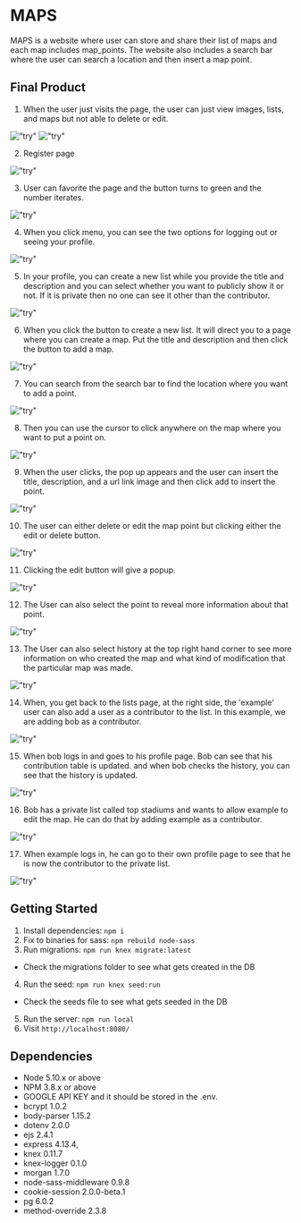 # MAPS

MAPS is a website where user can store and share their list of maps and each map includes map_points. The website also includes a search bar where the user can search  a location and then insert a map point.

## Final Product

1. When the user just visits the page, the user can just view images, lists, and maps but not able to delete or edit.

  !["try"](https://github.com/vivienfan/Miterm_Map/blob/master/docs/main%20page.png)
  !["try"](https://github.com/vivienfan/Miterm_Map/blob/master/docs/notloggedinview.png)

2. Register page

  !["try"](https://github.com/vivienfan/Miterm_Map/blob/master/docs/register.png)

3. User can favorite the page and the button turns to green and the number iterates.

  !["try"](https://github.com/vivienfan/Miterm_Map/blob/master/docs/favorite.png)

4. When you click menu, you can see the two options for logging out or seeing your profile.

  !["try"](https://github.com/vivienfan/Miterm_Map/blob/master/docs/menu)

5. In your profile, you can create a new list while you provide the title and description and you can select whether you want to publicly show it or not. If it is private then no one can see it other than the contributor.

  !["try"](https://github.com/vivienfan/Miterm_Map/blob/master/docs/creatinganewlist.png)


6. When you click the button to create a new list. It will direct you to a page where you can create a map. Put the title and description and then click the button to add a map.

!["try"](https://github.com/vivienfan/Miterm_Map/blob/master/docs/creatingamap.png)

7. You can search from the search bar to find the location where you want to add a point.

!["try"](https://github.com/vivienfan/Miterm_Map/blob/master/docs/creatinganewlist.png)

8. Then you can use the cursor to click anywhere on the map where you want to put a point on.

!["try"](https://github.com/vivienfan/Miterm_Map/blob/master/docs/newpointpopup.png)

9. When the user clicks, the pop up appears and the user can insert the title, description, and a url link image and then click add to insert the point.

!["try"](https://github.com/vivienfan/Miterm_Map/blob/master/docs/creatinganewlist.png)

10. The user can either delete or edit the map point but clicking either the edit or delete button.

!["try"](https://github.com/vivienfan/Miterm_Map/blob/master/docs/creatinganewlist.png)

11. Clicking the edit button will give a popup.

!["try"](https://github.com/vivienfan/Miterm_Map/blob/master/docs/edit%20the%20mappoint.png)

12. The User can also select the point to reveal more information about that point.

!["try"](https://github.com/vivienfan/Miterm_Map/blob/master/docs/clickingmappoint.png)

13. The User can also select history at the top right hand corner to see more information on who created the map and what kind of modification that the particular map was made.

!["try"](https://github.com/vivienfan/Miterm_Map/blob/master/docs/history.png)

14. When, you get back to the lists page, at the right side, the 'example' user can also add a user as a contributor to the list. In this example, we are adding bob as a contributor.

!["try"](https://github.com/vivienfan/Miterm_Map/blob/master/docs/addContr.png)

15. When bob logs in and goes to his profile page. Bob can see that his contribution table is updated. and when bob checks the history, you can see that the history is updated.

!["try"](https://github.com/vivienfan/Miterm_Map/blob/master/docs/bobcontribution.png)

16. Bob has a private list called top stadiums and wants to allow example to edit the map. He can do that by adding example as a contributor.

!["try"](https://github.com/vivienfan/Miterm_Map/blob/master/docs/addedprivatecont.png)

17. When example logs in, he can go to their own profile page to see that he is now the contributor to the private list.

!["try"](https://github.com/vivienfan/Miterm_Map/blob/master/docs/creatinganewlist.png)

## Getting Started

1. Install dependencies: `npm i`
2. Fix to binaries for sass: `npm rebuild node-sass`
3. Run migrations: `npm run knex migrate:latest`
  - Check the migrations folder to see what gets created in the DB
4. Run the seed: `npm run knex seed:run`
  - Check the seeds file to see what gets seeded in the DB
5. Run the server: `npm run local`
6. Visit `http://localhost:8080/`

## Dependencies

- Node 5.10.x or above
- NPM 3.8.x or above
- GOOGLE API KEY and it should be stored in the .env.
- bcrypt 1.0.2
- body-parser 1.15.2
- dotenv 2.0.0
- ejs 2.4.1
- express 4.13.4,
- knex 0.11.7
- knex-logger  0.1.0
- morgan 1.7.0
- node-sass-middleware 0.9.8
- cookie-session 2.0.0-beta.1
- pg 6.0.2
- method-override 2.3.8
